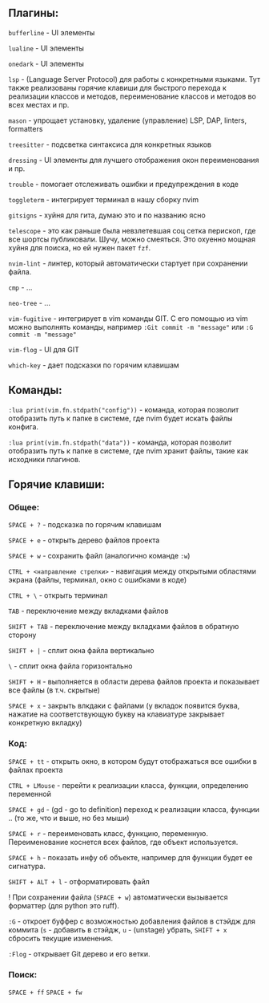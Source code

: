 
## Плагины:

`bufferline` - UI элементы

`lualine` - UI элементы

`onedark` - UI элементы

`lsp` - (Language Server Protocol) для работы с конкретными языками. Тут также реализованы горячие клавиши для быстрого перехода к реализации классов и методов, переименование классов и методов во всех местах и пр.

`mason` - упрощает установку, удаление (управление) LSP, DAP, linters, formatters

`treesitter` - подсветка синтаксиса для конкретных языков

`dressing` - UI элементы для лучшего отображения окон переименования и пр.

`trouble` - помогает отслеживать ошибки и предупреждения в коде

`toggleterm` - интегрирует терминал в нашу сборку nvim

`gitsigns` - хуйня для гита, думаю это и по названию ясно

`telescope` - это как раньше была невзлетевшая соц сетка перископ, где все шортсы публиковали. Шучу, можно смеяться. Это охуенно мощная хуйня для поиска, но ей нужен пакет `fzf`.

`nvim-lint` - линтер, который автоматически стартует при сохранении файла.

`cmp` - ...

`neo-tree` - ...

`vim-fugitive` - интегрирует в vim команды GIT. С его помощью из vim можно выполнять команды, например `:Git commit -m "message"` или `:G commit -m "message"`

`vim-flog` - UI для GIT

`which-key` - дает подсказки по горячим клавишам



## Команды:
`:lua print(vim.fn.stdpath("config"))` - команда, которая позволит отобразить путь к папке в системе, где nvim будет искать файлы конфига.

`:lua print(vim.fn.stdpath("data"))` - команда, которая позволит отобразить путь к папке в системе, где nvim хранит файлы, такие как исходники плагинов.

## Горячие клавиши:

### Общее:

`SPACE + ?` - подсказка по горячим клавишам

`SPACE + e` - открыть дерево файлов проекта

`SPACE + w` - сохранить файл (аналогично команде `:w`)

`CTRL + <направление стрелки>` - навигация между открытыми областями экрана (файлы, терминал, окно с ошибками в коде)

`CTRL + \` - открыть терминал

`TAB` - переключение между вкладками файлов

`SHIFT + TAB` - переключение между вкладками файлов в обратную сторону

`SHIFT + |` - сплит окна файла вертикально

`\` - сплит окна файла горизонтально

`SHIFT + H` - выполняется в области дерева файлов проекта и показывает все файлы (в т.ч. скрытые)

`SPACE + x` - закрыть влкдаки с файлами (у вкладок появится буква, нажатие на соответствующую букву на клавиатуре закрывает конкретную вкладку)


### Код:

`SPACE + tt` - открыть окно, в котором будут отображаться все ошибки в файлах проекта

`CTRL + LMouse` - перейти к реализации класса, функции, определению переменной

`SPACE + gd` - (gd - go to definition) переход к реализации класса, функции .. (то же, что и выше, но без мыши)

`SPACE + r` - переименовать класс, функцию, переменную. Переименование коснется всех файлов, где объект используется.

`SPACE + h` - показать инфу об объекте, например для функции будет ее сигнатура.

`SHIFT + ALT + l` - отформатировать файл

! При сохранении файла (`SPACE + w`) автоматически вызывается форматтер (для python это ruff).

`:G` - откроет буффер с возможностью добавления файлов в стэйдж для коммита (`s` - добавить в стэйдж, `u` - (unstage) убрать, `SHIFT + x` сбросить текущие изменения.

`:Flog` - открывает Git дерево и его ветки.

### Поиск:

`SPACE + ff`
`SPACE + fw`

